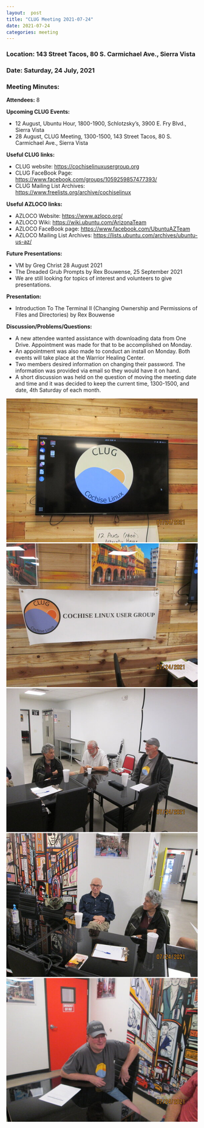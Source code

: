```yaml
---
layout:  post
title: "CLUG Meeting 2021-07-24"
date: 2021-07-24
categories: meeting
---
```


### Location: 143 Street Tacos, 80 S. Carmichael Ave., Sierra Vista

### Date: Saturday, 24 July, 2021

### Meeting Minutes:

**Attendees:** 8

**Upcoming CLUG Events:**
 * 12 August, Ubuntu Hour, 1800-1900, Schlotzsky’s, 3900 E. Fry Blvd., Sierra Vista 
 * 28 August, CLUG Meeting, 1300-1500, 143 Street Tacos, 80 S. Carmichael Ave., Sierra Vista

**Useful CLUG links:**
 * CLUG website:  https://cochiselinuxusergroup.org
 * CLUG FaceBook Page:  https://www.facebook.com/groups/1059259857477393/
 * CLUG Mailing List Archives:  https://www.freelists.org/archive/cochiselinux

**Useful AZLOCO links:**
 * AZLOCO Website:  https://www.azloco.org/
 * AZLOCO Wiki:  https://wiki.ubuntu.com/ArizonaTeam
 * AZLOCO FaceBook page:  https://www.facebook.com/UbuntuAZTeam
 * AZLOCO Mailing List Archives:  https://lists.ubuntu.com/archives/ubuntu-us-az/

**Future Presentations:**
 * VM by Greg Christ 28 August 2021
 * The Dreaded Grub Prompts by Rex Bouwense, 25 September 2021
 * We are still looking for topics of interest and volunteers to give presentations.

**Presentation:**
 * Introduction To The Terminal II (Changing Ownership and Permissions of Files and Directories) by Rex Bouwense

**Discussion/Problems/Questions:**
 * A new attendee wanted assistance with downloading data from One Drive.  Appointment was made for that to be accomplished on Monday.
 * An appointment was also made to conduct an install on Monday.  Both events will take place at the Warrior Healing Center.
 * Two members desired information on changing their password.  The information was provided via email so they would have it on hand.
 * A short discussion was held on the question of moving the meeting date and time and it was decided to keep the current time, 1300-1500, and date, 4th Saturday of each month.

![alt text](https://raw.githubusercontent.com/CochiseLinuxUsersGroup/CochiseLinuxUsersGroup.github.io/master/images/rsz_clug_mtg_2021-07-24_5.jpg)
![alt text](https://raw.githubusercontent.com/CochiseLinuxUsersGroup/CochiseLinuxUsersGroup.github.io/master/images/rsz_clug_mtg_2021-07-24_4.jpg)
![alt text](https://raw.githubusercontent.com/CochiseLinuxUsersGroup/CochiseLinuxUsersGroup.github.io/master/images/rsz_clug_mtg_2021-07-24_1.jpg)
![alt text](https://raw.githubusercontent.com/CochiseLinuxUsersGroup/CochiseLinuxUsersGroup.github.io/master/images/rsz_clug_mtg_2021-07-24_2.jpg)
![alt text](https://raw.githubusercontent.com/CochiseLinuxUsersGroup/CochiseLinuxUsersGroup.github.io/master/images/rsz_clug_mtg_2021-07-24_3.jpg)
